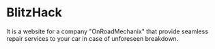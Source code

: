 # BlitzHack
It is a website for a company "OnRoadMechanix" that provide seamless repair services to your car in case of unforeseen breakdown.
